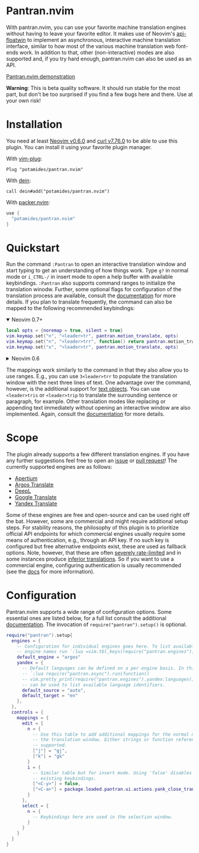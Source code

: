 <!-- panvimdoc-ignore-start -->
# Pantran.nvim
<!-- panvimdoc-ignore-end -->
With pantran.nvim, you can use your favorite machine translation engines
without having to leave your favorite editor. It makes use of Neovim's
[api-floatwin](https://neovim.io/doc/user/api.html#api-floatwin) to implement
an asynchronous, interactive machine translation interface, similar to how
most of the various machine translation web font-ends work. In addition to
that, other (non-interactive) modes are also supported and, if you try hard
enough, pantran.nvim can also be used as an API.

<!-- panvimdoc-ignore-start -->
[Pantran.nvim demonstration](https://user-images.githubusercontent.com/53401822/177118656-1bc1643e-727f-4680-b83d-766de74b0d8b.mp4)

**Warning**: This is beta quality software. It should run stable for the most
part, but don't be too surprised if you find a few bugs here and there. Use at
your own risk!

# Installation
You need at least [Neovim v0.6.0](https://neovim.io/) and
[curl v7.76.0](https://curl.se/) to be able to use this plugin. You can
install it using your favorite plugin manager.

With [vim-plug](https://github.com/junegunn/vim-plug):
```viml
Plug "potamides/pantran.nvim"
```

With [dein](https://github.com/Shougo/dein.vim):
```viml
call dein#add("potamides/pantran.nvim")
```

With [packer.nvim](https://github.com/wbthomason/packer.nvim):
```lua
use {
  "potamides/pantran.nvim"
}
```
<!-- panvimdoc-ignore-end -->

# Quickstart
Run the command `:Pantran` to open an interactive translation window and start
typing to get an understanding of how things work. Type `g?` in normal mode or
`i_CTRL-/` in insert mode to open a help buffer with available keybindings.
`:Pantran` also supports command ranges to initialize the translation winodw.
Further, some optional flags for configuration of the translation process are
available<!-- panvimdoc-ignore-start -->, consult the
[documentation](doc/README.md) for more details<!-- panvimdoc-ignore-end -->.
If you plan to translate frequently, the command can also be mapped to the
following recommended keybindings:

<!-- panvimdoc-ignore-start -->
<details open>
<!-- panvimdoc-ignore-end -->
<summary>Neovim 0.7+</summary>

```lua
local opts = {noremap = true, silent = true}
vim.keymap.set("n", "<leader>tr", pantran.motion_translate, opts)
vim.keymap.set("n", "<leader>trr", function() return pantran.motion_translate() .. "_" end, opts)
vim.keymap.set("x", "<leader>tr", pantran.motion_translate, opts)
```

</details>
<details><summary>Neovim 0.6</summary>

```lua
local opts = {noremap = true, silent = true}
vim.api.nvim_set_keymap("n", "<leader>tr", [[luaeval("require('pantran').motion_translate()")]], opts)
vim.api.nvim_set_keymap("n", "<leader>trr", [[luaeval("require('pantran').motion_translate() .. '_'")]], opts)
vim.api.nvim_set_keymap("x", "<leader>tr", [[luaeval("require('pantran').motion_translate()")]], opts)
```

</details>

The mappings work similarly to the command in that they also allow you to use
ranges. E.g., you can use `3<leader>trr` to populate the translation window
with the next three lines of text. One advantage over the command, however, is
the additional support for [text
objects](https://neovim.io/doc/user/motion.html#text-objects). You can use
`<leader>tris` or `<leader>trip` to translate the surrounding sentence or
paragraph, for example. Other translation modes like replacing or appending
text immediately without opening an interactive window are also
implemented.<!-- panvimdoc-ignore-start --> Again, consult the
[documentation](doc/README.md) for more details.<!-- panvimdoc-ignore-end -->

# Scope
The plugin already supports a few different translation engines. If
you have any further suggestions feel free to open an
[issue](https://github.com/potamides/pantran.nvim/issues) or [pull
request](https://github.com/potamides/pantran.nvim/pulls)! The currently
supported engines are as follows:

* [Apertium](https://apertium.org)
* [Argos Translate](https://translate.argosopentech.com)
* [DeepL](https://www.deepl.com/translator)
* [Google Translate](https://translate.google.com)
* [Yandex Translate](https://translate.yandex.com)

Some of these engines are free and open-source and can be used right off the
bat. However, some are commercial and might require additional setup steps.
For stability reasons, the philosophy of this plugin is to prioritize official
API endpoints for which commercial engines usually require some means of
authentication, e.g., through an API key. If no such key is configured but
free alternative endpoints exist, these are used as fallback options. Note,
however, that these are often [severely
rate-limited](https://github.com/soimort/translate-shell/issues/370) and in
some instances produce [inferior
translations](https://github.com/Animenosekai/translate/issues/22). So if you
want to use a commercial engine, configuring authentication is usually
recommended<!-- panvimdoc-ignore-start --> (see the [docs](doc/README.md) for
more information)<!-- panvimdoc-ignore-end -->.

<!-- panvimdoc-ignore-start -->
# Configuration
Pantran.nvim supports a wide range of configuration options. Some essential
ones are listed below, for a full list consult the additional
[documentation](doc/README.md). The invocation of `require("pantran").setup()`
is optional.

```lua
require("pantran").setup{
  engines = {
    -- Configuration for individual engines goes here. To list available
    -- engine names run `:lua =vim.tbl_keys(require("pantran.engines"))`.
    default_engine = "argos"
    yandex = {
      -- Default languages can be defined on a per engine basis. In this case
      -- `:lua require("pantran.async").run(function()
      -- vim.pretty_print(require("pantran.engines").yandex:languages()) end)`
      -- can be used to list available language identifiers.
      default_source = "auto",
      default_target = "en"
    },
  },
  controls = {
    mappings = {
      edit = {
        n = {
          -- Use this table to add additional mappings for the normal mode in
          -- the translation window. Either strings or function references are
          -- supported.
          ["j"] = "gj",
          ["k"] = "gk"
        }
        i = {
          -- Similar table but for insert mode. Using 'false' disables
          -- existing keybindings.
          ["<C-y>"] = false,
          ["<C-a>"] = package.loaded.pantran.ui.actions.yank_close_translation
        }
      },
      select = {
        n = {
          -- Keybindings here are used in the selection window.
        }
      }
    }
  }
}
```
<!-- panvimdoc-ignore-end -->

<!-- vim: set textwidth=78: -->
